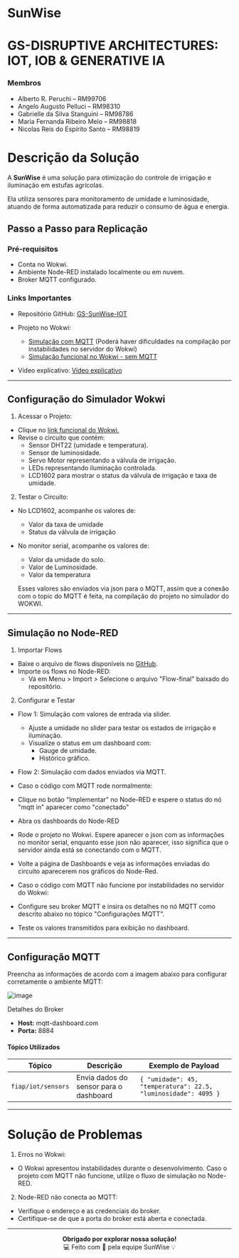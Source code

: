 # **SunWise**
# GS-DISRUPTIVE ARCHITECTURES: IOT, IOB & GENERATIVE IA

### Membros

- Alberto R. Peruchi – RM99706
- Angelo Augusto Pelluci – RM98310
- Gabrielle da Silva Stanguini – RM98786
- Maria Fernanda Ribeiro Melo – RM98818
- Nicolas Reis do Espírito Santo – RM98819

# Descrição da Solução
A **SunWise** é uma solução para otimização do controle de irrigação e iluminação em estufas agrícolas. 

Ela utiliza sensores para monitoramento de umidade e luminosidade, atuando de forma automatizada para reduzir o consumo de água e energia.

## Passo a Passo para Replicação
### Pré-requisitos
- Conta no Wokwi.
- Ambiente Node-RED instalado localmente ou em nuvem.
- Broker MQTT configurado.
### Links Importantes
- Repositório GitHub: [GS-SunWise-IOT](https://github.com/AngPF/GS-SunWise-IOT.git)
- Projeto no Wokwi:
    - [Simulação com MQTT](https://wokwi.com/projects/414636232313826305) (Poderá haver dificuldades na compilação por instabilidades no servidor do Wokwi)
    - [Simulação funcional no Wokwi - sem MQTT ](https://wokwi.com/projects/414393427034769409)
  
- Vídeo explicativo: [Vídeo explicativo](https://youtu.be/r-_TcEO-0Kc)

-----

## Configuração do Simulador Wokwi
1. Acessar o Projeto:

- Clique no [link funcional do Wokwi.](https://wokwi.com/projects/414636232313826305)
- Revise o circuito que contém:
    - Sensor DHT22 (umidade e temperatura).
    - Sensor de luminosidade.
    - Servo Motor representando a válvula de irrigação.
    - LEDs representando iluminação controlada.
    - LCD1602 para mostrar o status da válvula de irrigação e taxa de umidade.

2. Testar o Circuito:

- No LCD1602, acompanhe os valores de:
  - Valor da taxa de umidade
  - Status da válvula de irrigação

- No monitor serial, acompanhe os valores de:
  - Valor da umidade do solo.
  - Valor de Luminosidade.
  - Valor da temperatura
 
  Esses valores são enviados via json para o MQTT, assim que a conexão com o topic do MQTT é feita, na compilação do projeto no simulador do WOKWI.

----

## Simulação no Node-RED

1. Importar Flows
- Baixe o arquivo de flows disponíveis no [GitHub](https://github.com/AngPF/GS-SunWise-IOT.git).
- Importe os flows no Node-RED:
  - Vá em Menu > Import > Selecione o arquivo "Flow-final" baixado do repositório.
    
2. Configurar e Testar
- Flow 1: Simulação com valores de entrada via slider.
    - Ajuste a umidade no slider para testar os estados de irrigação e iluminação.
    - Visualize o status em um dashboard com:
        - Gauge de umidade.
        - Histórico gráfico.
  
- Flow 2: Simulação com dados enviados via MQTT.

 - Caso o código com MQTT rode normalmente:
  - Clique no botão "Implementar" no Node-RED e espere o status do nó "mqtt in" aparecer como "conectado"
  - Abra os dashboards do Node-RED
  - Rode o projeto no Wokwi. Espere aparecer o json com as informações no monitor serial, enquanto esse json não aparecer, isso significa que o servidor ainda está se conectando com o MQTT.
  - Volte a página de Dashboards e veja as informações enviadas do circuito aparecerem nos gráficos do Node-Red.

 - Caso o código com MQTT não funcione por instabilidades no servidor do Wokwi:
  - Configure seu broker MQTT e insira os detalhes no nó MQTT como descrito abaixo no tópico "Configurações MQTT".
  - Teste os valores transmitidos para exibição no dashboard.

----

## Configuração MQTT

Preencha as informações de acordo com a imagem abaixo para configurar corretamente o ambiente MQTT:

![image](https://github.com/user-attachments/assets/45702ec1-a576-42b1-8d7e-4f38f0d45fda)

Detalhes do Broker
- **Host:** mqtt-dashboard.com
- **Porta:** 8884

#### Tópico Utilizados
| **Tópico**            | **Descrição**                            | **Exemplo de Payload**                                                                |
|-----------------------|------------------------------------------|--------------------------------------------------------------------------------------|
| `fiap/iot/sensors`     | Envia dados do sensor para o dashboard      | `{ "umidade": 45, "temperatura": 22.5, "luminosidade": 4095 }`                       |

----

# Solução de Problemas

1. Erros no Wokwi:

  - O Wokwi apresentou instabilidades durante o desenvolvimento. Caso o projeto com MQTT não funcione, utilize o fluxo de simulação no Node-RED.

2. Node-RED não conecta ao MQTT:

  - Verifique o endereço e as credenciais do broker.
  - Certifique-se de que a porta do broker está aberta e conectada.


---

<p align="center">
  <strong>Obrigado por explorar nossa solução!</strong><br>
  💻 Feito com 💙 pela equipe SunWise 💡
</p>

